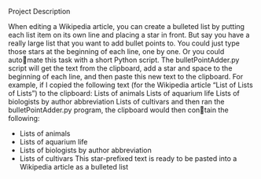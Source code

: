 Project Description

When editing a Wikipedia article, you can create a bulleted list by putting
each list item on its own line and placing a star in front. But say you have
a really large list that you want to add bullet points to. You could just type
those stars at the beginning of each line, one by one. Or you could automate this task with a short Python script.
The bulletPointAdder.py script will get the text from the clipboard, add
a star and space to the beginning of each line, and then paste this new
text to the clipboard. For example, if I copied the following text (for the
Wikipedia article “List of Lists of Lists”) to the clipboard:
Lists of animals
Lists of aquarium life
Lists of biologists by author abbreviation
Lists of cultivars
and then ran the bulletPointAdder.py program, the clipboard would then contain the following:

- Lists of animals
- Lists of aquarium life
- Lists of biologists by author abbreviation
- Lists of cultivars
  This star-prefixed text is ready to be pasted into a Wikipedia article as a
  bulleted list
